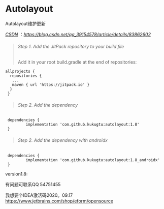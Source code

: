 # Autolayout
Autolayout维护更新

*[CSDN](https://blog.csdn.net/qq_39154578/article/details/83862602)* ：*https://blog.csdn.net/qq_39154578/article/details/83862602*

>###### Step 1. Add the JitPack repository to your build file
>Add it in your root build.gradle at the end of repositories:
```
allprojects {
  repositories {
   ...
   maven { url 'https://jitpack.io' }
  }
 }
```
>###### Step 2. Add the dependency
```
 dependencies {
         implementation 'com.github.kukugtu:autolayout:1.8'
 }
```

>###### Step 2. Add the dependency with androidx
```
 dependencies {
         implementation 'com.github.kukugtu:autolayout:1.8_androidx'
 }
```
version1.8:

有问题可联系QQ 54751455

我想要个IDEA激活码2020。09.17
https://www.jetbrains.com/shop/eform/opensource
